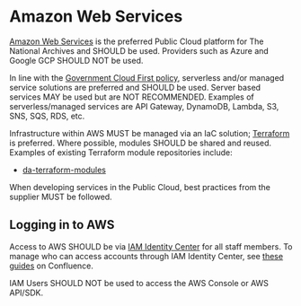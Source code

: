 # Amazon Web Services

[Amazon Web Services](https://aws.amazon.com/) is the preferred Public Cloud platform for The National Archives and SHOULD be used. Providers such as Azure and Google GCP SHOULD NOT be used.

In line with the [Government Cloud First policy](https://www.gov.uk/guidance/government-cloud-first-policy), serverless and/or managed service solutions are preferred and SHOULD be used. Server based services MAY be used but are NOT RECOMMENDED. Examples of serverless/managed services are API Gateway, DynamoDB, Lambda, S3, SNS, SQS, RDS, etc.

Infrastructure within AWS MUST be managed via an IaC solution; [Terraform](../terraform/) is preferred. Where possible, modules SHOULD be shared and reused. Examples of existing Terraform module repositories include:

- [da-terraform-modules](https://github.com/nationalarchives/da-terraform-modules)

When developing services in the Public Cloud, best practices from the supplier MUST be followed.

## Logging in to AWS

Access to AWS SHOULD be via [IAM Identity Center](https://nationalarchivesuk.awsapps.com/start#/) for all staff members. To manage who can access accounts through IAM Identity Center, see [these guides](https://national-archives.atlassian.net/l/cp/1cCe2cVy) on Confluence.

IAM Users SHOULD NOT be used to access the AWS Console or AWS API/SDK.
